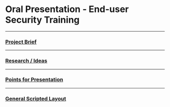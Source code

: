 # Oral Presentation - End-user Security Training
---

### [Project Brief]()

---

### [Research / Ideas]()

---

### [Points for Presentation]()

---

### [General Scripted Layout]()
